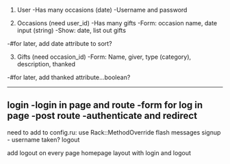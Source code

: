 
1. User
  -Has many occasions (date)
  -Username and password

2. Occasions (need user_id)
  -Has many gifts
  -Form: occasion name, date input (string)
  -Show: date, list out gifts

  -#for later, add date attribute to sort?

3. Gifts (need occasion_id)
  -Form: Name, giver,  type (category), description, thanked

  -#for later, add thanked attribute...boolean?

-------
login
  -login in page and route
  -form for log in page
  -post route
  -authenticate and redirect
-------

need to add to config.ru:  use Rack::MethodOverride
flash messages
signup - username taken?
logout


add logout on every page
homepage layout with login and logout
